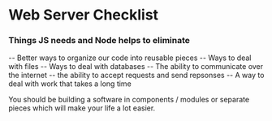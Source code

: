 
# Web Server Checklist

### Things JS needs and Node helps to eliminate

-- Better ways to organize our code into reusable pieces
-- Ways to deal with files
-- Ways to deal with databases
-- The ability to communicate over the internet
-- the ability to accept requests and send repsonses
-- A way to deal with work that takes a long time

You should be building a software in components / modules or separate pieces which will make your life a lot easier. 


